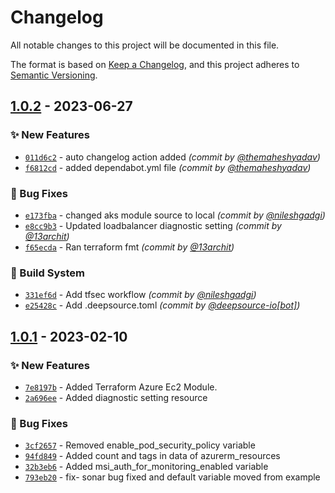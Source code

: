 # Changelog
All notable changes to this project will be documented in this file.

The format is based on [Keep a Changelog](https://keepachangelog.com/en/1.0.0/),
and this project adheres to [Semantic Versioning](https://semver.org/spec/v2.0.0.html).

## [1.0.2] - 2023-06-27
### :sparkles: New Features
- [`011d6c2`](https://github.com/clouddrove/terraform-azure-aks/commit/011d6c2e49efdd19b6605a02401c33810d252e6a) - auto changelog action added *(commit by [@themaheshyadav](https://github.com/themaheshyadav))*
- [`f6812cd`](https://github.com/clouddrove/terraform-azure-aks/commit/f6812cd4ec3001d5c0825f54f2771b29a0d01375) - added dependabot.yml file *(commit by [@themaheshyadav](https://github.com/themaheshyadav))*

### :bug: Bug Fixes
- [`e173fba`](https://github.com/clouddrove/terraform-azure-aks/commit/e173fbaaa9b4d707798e46db661f991903e7de04) - changed aks module source to local *(commit by [@nileshgadgi](https://github.com/nileshgadgi))*
- [`e8cc9b3`](https://github.com/clouddrove/terraform-azure-aks/commit/e8cc9b347dceb1b4305a4ddf1c58373ff56a7f37) - Updated loadbalancer diagnostic setting *(commit by [@13archit](https://github.com/13archit))*
- [`f65ecda`](https://github.com/clouddrove/terraform-azure-aks/commit/f65ecda5bd631f2cc214fbe108caf07ada91fd5a) - Ran terraform fmt *(commit by [@13archit](https://github.com/13archit))*

### :construction_worker: Build System
- [`331ef6d`](https://github.com/clouddrove/terraform-azure-aks/commit/331ef6d50cd7ef255f86dc136bdc746b79308e4b) - Add tfsec workflow *(commit by [@nileshgadgi](https://github.com/nileshgadgi))*
- [`e25428c`](https://github.com/clouddrove/terraform-azure-aks/commit/e25428ca3b572b2b4dc10f73177407e476e7bf48) - Add .deepsource.toml *(commit by [@deepsource-io[bot]](https://github.com/apps/deepsource-io))*


## [1.0.1] - 2023-02-10
### :sparkles: New Features
- [`7e8197b`](https://github.com/clouddrove/terraform-azure-vnet-peering/commit/7e8197b09f507634f043afe97e8bf2379f9bb00d) - Added Terraform Azure Ec2 Module.
- [`2a696ee`](https://github.com/clouddrove/terraform-azure-aks/commit/2a696eecafb0128f784cc2bd4eadda6b49e07926) - Added diagnostic setting resource

### :bug: Bug Fixes
- [`3cf2657`](https://github.com/clouddrove/terraform-azure-aks/commit/3cf265763b07c510525bb9304c7cdea7c4b1a49e) - Removed enable_pod_security_policy variable
- [`94fd849`](https://github.com/clouddrove/terraform-azure-aks/commit/94fd849fcef761fbdb1d3fffd9f09180d69471e3) - Added count and tags in data of azurerm_resources
- [`32b3eb6`](https://github.com/clouddrove/terraform-azure-aks/commit/32b3eb600ac5e3c1bbaa312f3dcc6c831b3d5ebc) - Added msi_auth_for_monitoring_enabled variable
- [`793eb20`](https://github.com/clouddrove/terraform-azure-aks/commit/793eb206853d15fd7769a0e9444802f140a3edbf) - fix- sonar bug fixed and default variable moved from example


[1.0.1]: https://github.com/clouddrove/terraform-azure-aks/compare/1.0.1...master

[1.0.2]: https://github.com/clouddrove/terraform-azure-aks/compare/1.0.1...1.0.2